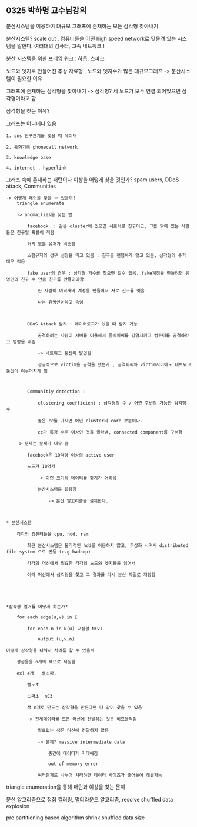## 0325 박하명 교수님강의 

분산시스템을 이용하여 대규모 그래프에 존재하는 모든 삼각형 찾아내기 

분산시스템? scale out , 컴퓨터들을 어떤 high speed network로 맞물려 있는 시스템을 말한다. 
여러대의 컴퓨터, 고속 네트워크 !

분산 시스템을 위한 프레임 워크 : 하둡, 스파크 

노드와 엣지로 만들어진 추상 자료형 , 노드와 엣지수가 많은 대규모그래프 -> 분산시스템이 필요한 이유 

그래프에 존재하는 삼각형을 찾아내기 -> 삼각형? 세 노드가 모두 연결 되어있으면 삼각형이라고 함 

삼각형을 찾는 이유? 

그래프는 어디에나 있음 

	1. sns 친구관계를 맺을 때 데이터 

	2. 통화기록 phonecall network

	3. knowledge base 

	4. internet , hyperlink



그래프 속에 존재하는 패턴이나 이상을 어떻게 찾을 것인가? 
	spam users, DDoS attack, Communities

	
    -> 어떻게 패턴을 찾을 수 있을까? 
		triangle enumerate
	
    	-> anomailies를 찾는 법 
	
    		facebook  : 같은 cluster에 있으면 서로서로 친구이고, 그룹 밖에 있는 사람들은 친구일 확률이 적음 
	
    		거의 모든 유저가 비슷함 
	
    		스팸유저의 경우 성형을 띄고 있음 : 친구를 랜덤하게 맺고 있음, 삼각형의 수가 매우 적음 
	
    		fake user의 경우 : 삼각형 개수를 찾으면 알수 있음, fake계정을 만들려면 유명인의 친구 수 만큼 친구를 만들어야함 
	
    			한 사람이 여러개의 계정을 만들어서 서로 친구를 맺음 
	
    			나는 유명인이라고 속임 



			DDoS Attack 탐지 : 데이터로그가 있을 때 탐지 가능 

				공격하려는 사람이 서버를 이용해서 좀비피씨를 감염시키고 컴퓨터를 공격하라고 명령을 내림 

				-> 네트워크 통신이 발견됨 

				성공적으로 victim을 공격을 했는가 , 공격피씨와 victim사이에도 네트워크 통신이 이루어지게 됨 



			Communitiy detection :

				clustering coefficient : 삼각형의 수 / 어떤 주변의 가능한 삼각형 수

				높은 cc를 가지면 어떤 cluster의 core 부분이다. 

				cc가 특정 수준 이상인 것을 골라냄, connected component를 구분함 

		-> 문제는 문제가 너무 큼 

			facebook은 10억명 이상의 active user 

			노드가 10억개 

				-> 이런 크기의 데이터를 갖기가 어려움 

				분산시스템을 활용함 

					-> 분산 알고리즘을 설계한다. 



	* 분산시스템 

		각각의 컴퓨터들을 cpu, hdd, ram 

			최근 분산시스템은 물리적인 hdd를 이용하지 않고, 추상화 시켜서 distributed file system 으로 만듦 (e.g hadoop)

			각각의 머신에서 필요한 각각의 노드와 엣지들을 읽어서

			여러 머신에서 삼각형을 찾고 그 결과를 다시 분산 파일로 저장함 





	*삼각형 열거를 어떻게 하는가? 

		for each edge(u,v) in E

			for each n in N(u) 교집합 N(v)

				output (u,v,n) 

	어떻게 삼각형을 나눠서 처리를 할 수 있을까 

		정점들을 n개의 색으로 색칠함 

		ex) 4개   빨초파, 

			빨노초

			노파초  nC3

			색 n개로 만드는 삼각형을 만든다면 다 같이 찾을 수 있음 

			-> 전체데이터를 모든 머신에 전달하는 것은 비효율적임 

				필요없는 색은 머신에 전달하지 않음 

				-> 문제? massive intermediate data 

					중간에 데이터가 거대해짐

					out of memory error

				여러단계로 나누어 처리하면 데이터 사이즈가 줄어들어 해결가능



triangle enumeration을 통해 패턴과 이상을 찾는 문제 

분산 알고리즘으로 정점 컬러링, 멀티라운드 알고리즘,  resolve shuffled data explosion 

pre partitioning based algorithm shrink shuffled data size


